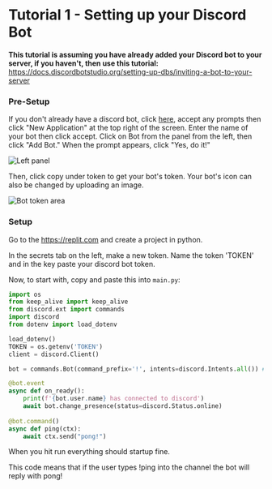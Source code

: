 # Tutorial 1 - Setting up your Discord Bot
**This tutorial is assuming you have already added your Discord bot to your server, if you haven't, then use this tutorial:** https://docs.discordbotstudio.org/setting-up-dbs/inviting-a-bot-to-your-server

### Pre-Setup

If you don't already have a discord bot, click [here](https://discordapp.com/developers/), accept any prompts then click "New Application" at the top right of the screen.  Enter the name of your bot then click accept.  Click on Bot from the panel from the left, then click "Add Bot."  When the prompt appears, click "Yes, do it!" 

![Left panel](https://i.imgur.com/hECJYWK.png)

Then, click copy under token to get your bot's token. Your bot's icon can also be changed by uploading an image.

![Bot token area](https://i.imgur.com/da0ktMC.png)

### Setup

Go to the https://replit.com and create a project in python.

In the secrets tab on the left, make a new token. Name the token 'TOKEN' and in the key paste your discord bot token.

Now, to start with, copy and paste this into `main.py`:

```python
import os
from keep_alive import keep_alive
from discord.ext import commands
import discord
from dotenv import load_dotenv

load_dotenv()
TOKEN = os.getenv('TOKEN')
client = discord.Client()

bot = commands.Bot(command_prefix='!', intents=discord.Intents.all()) #You can change the prefix to your desired one here

@bot.event
async def on_ready():
    print(f'{bot.user.name} has connected to discord')
    await bot.change_presence(status=discord.Status.online)
    
@bot.command()
async def ping(ctx):
    await ctx.send("pong!")
```

When you hit run everything should startup fine.

This code means that if the user types !ping into the channel the bot will reply with pong!
